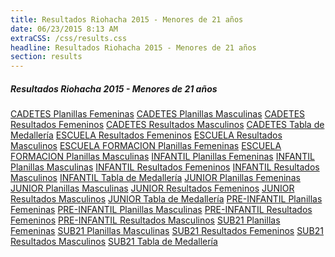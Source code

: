 ```yaml
---
title: Resultados Riohacha 2015 - Menores de 21 años
date: 06/23/2015 8:13 AM
extraCSS: /css/results.css
headline: Resultados Riohacha 2015 - Menores de 21 años
section: results
---
```

<section class="noticias">
    <h5>Resultados Riohacha 2015 - Menores de 21 años</h5>
    <div class="table">
        <a class="icon-file-pdf" href="/files/docs/resultados-finales-guajira-2015/CADETES-Planillas-Feme.pdf">CADETES Planillas Femeninas</a>
        <a class="icon-file-pdf" href="/files/docs/resultados-finales-guajira-2015/CADETES-Planillas-Masc.pdf">CADETES Planillas Masculinas</a>
        <a class="icon-file-pdf" href="/files/docs/resultados-finales-guajira-2015/CADETES-Resultados-Feme.pdf">CADETES Resultados Femeninos</a>
        <a class="icon-file-pdf" href="/files/docs/resultados-finales-guajira-2015/CADETES-Resultados-Masc.pdf">CADETES Resultados Masculinos</a>
        <a class="icon-file-pdf" href="/files/docs/resultados-finales-guajira-2015/CADETES-Tabla-de-Medalleria.pdf">CADETES Tabla de Medallería</a>
        <a class="icon-file-pdf" href="/files/docs/resultados-finales-guajira-2015/ESCUELA-DE-FORMACION-Resultados-Feme.pdf">ESCUELA Resultados Femeninos</a>
        <a class="icon-file-pdf" href="/files/docs/resultados-finales-guajira-2015/ESCUELA-DE-FORMACION-Resultados-Masc.pdf">ESCUELA Resultados Masculinos</a>
        <a class="icon-file-pdf" href="/files/docs/resultados-finales-guajira-2015/ESCUELA-FORMACION-Planillas-Feme.pdf">ESCUELA FORMACION Planillas Femeninas</a>
        <a class="icon-file-pdf" href="/files/docs/resultados-finales-guajira-2015/ESCUELA-FORMACION-Planillas-Masc.pdf">ESCUELA FORMACION Planillas Masculinas</a>
        <a class="icon-file-pdf" href="/files/docs/resultados-finales-guajira-2015/INFANTIL-Planillas-Feme.pdf">INFANTIL Planillas Femeninas</a>
        <a class="icon-file-pdf" href="/files/docs/resultados-finales-guajira-2015/INFANTIL-Planillas-Masc.pdf">INFANTIL Planillas Masculinas</a>
        <a class="icon-file-pdf" href="/files/docs/resultados-finales-guajira-2015/INFANTIL-Resultados-Feme.pdf">INFANTIL Resultados Femeninos</a>
        <a class="icon-file-pdf" href="/files/docs/resultados-finales-guajira-2015/INFANTIL-Resultados-Masc.pdf">INFANTIL Resultados Masculinos</a>
        <a class="icon-file-pdf" href="/files/docs/resultados-finales-guajira-2015/INFANTIL-Tabla-de-Medalleria.pdf">INFANTIL Tabla de Medallería</a>
        <a class="icon-file-pdf" href="/files/docs/resultados-finales-guajira-2015/JUNIOR-Planillas-Feme.pdf">JUNIOR Planillas Femeninas</a>
        <a class="icon-file-pdf" href="/files/docs/resultados-finales-guajira-2015/JUNIOR-Planillas-Masc.pdf">JUNIOR Planillas Masculinas</a>
        <a class="icon-file-pdf" href="/files/docs/resultados-finales-guajira-2015/JUNIOR-Resultados-Feme.pdf">JUNIOR Resultados Femeninos</a>
        <a class="icon-file-pdf" href="/files/docs/resultados-finales-guajira-2015/JUNIOR-Resultados-Masc.pdf">JUNIOR Resultados Masculinos</a>
        <a class="icon-file-pdf" href="/files/docs/resultados-finales-guajira-2015/JUNIOR-Tabla-de-Medalleria.pdf">JUNIOR Tabla de Medallería</a>
        <a class="icon-file-pdf" href="/files/docs/resultados-finales-guajira-2015/PRE-INFANTIL-Planillas-Feme.pdf">PRE-INFANTIL Planillas Femeninas</a>
        <a class="icon-file-pdf" href="/files/docs/resultados-finales-guajira-2015/PRE-INFANTIL-Planillas-Masc.pdf">PRE-INFANTIL Planillas Masculinas</a>
        <a class="icon-file-pdf" href="/files/docs/resultados-finales-guajira-2015/PRE-INFANTIL-Resultados-Feme.pdf">PRE-INFANTIL Resultados Femeninos</a>
        <a class="icon-file-pdf" href="/files/docs/resultados-finales-guajira-2015/PRE-INFANTIL-Resultados-Masc.pdf">PRE-INFANTIL Resultados Masculinos</a>
        <a class="icon-file-pdf" href="/files/docs/resultados-finales-guajira-2015/SUB21-Planillas-Feme.pdf">SUB21 Planillas Femeninas</a>
        <a class="icon-file-pdf" href="/files/docs/resultados-finales-guajira-2015/SUB21-Planillas-Masc.pdf">SUB21 Planillas Masculinas</a>
        <a class="icon-file-pdf" href="/files/docs/resultados-finales-guajira-2015/SUB21-Resultados-Feme.pdf">SUB21 Resultados Femeninos</a>
        <a class="icon-file-pdf" href="/files/docs/resultados-finales-guajira-2015/SUB21-Resultados-Masc.pdf">SUB21 Resultados Masculinos</a>
        <a class="icon-file-pdf" href="/files/docs/resultados-finales-guajira-2015/SUB21-Tabla-de-Medalleria.pdf">SUB21 Tabla de Medallería</a>
    </div>
</section>


